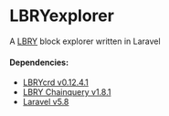 # LBRYexplorer
A [LBRY](https://lbry.com) block explorer written in Laravel

#### Dependencies:
* [LBRYcrd v0.12.4.1](https://github.com/lbryio/lbrycrd/releases/tag/v0.12.4.1)
* [LBRY Chainquery v1.8.1](https://github.com/lbryio/chainquery/releases/tag/v1.8.1)
* [Laravel v5.8](https://laravel.com/docs/5.8)
